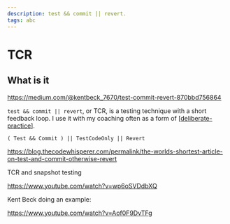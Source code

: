 ```yaml
---
description: test && commit || revert.
tags: abc
---
```


# TCR

## What is it

<https://medium.com/@kentbeck_7670/test-commit-revert-870bbd756864>

`test && commit || revert`, or TCR, is a testing technique with a short feedback
loop. I use it with my coaching often as a form of [[deliberate-practice]].

`( Test && Commit ) || TestCodeOnly || Revert`

<https://blog.thecodewhisperer.com/permalink/the-worlds-shortest-article-on-test-and-commit-otherwise-revert>

TCR and snapshot testing

<https://www.youtube.com/watch?v=wp6oSVDdbXQ>

Kent Beck doing an example:

<https://www.youtube.com/watch?v=Aof0F9DvTFg>

[//begin]: # "Autogenerated link references for markdown compatibility"
[deliberate-practice]: deliberate-practice "Deliberate Practice"
[//end]: # "Autogenerated link references"

